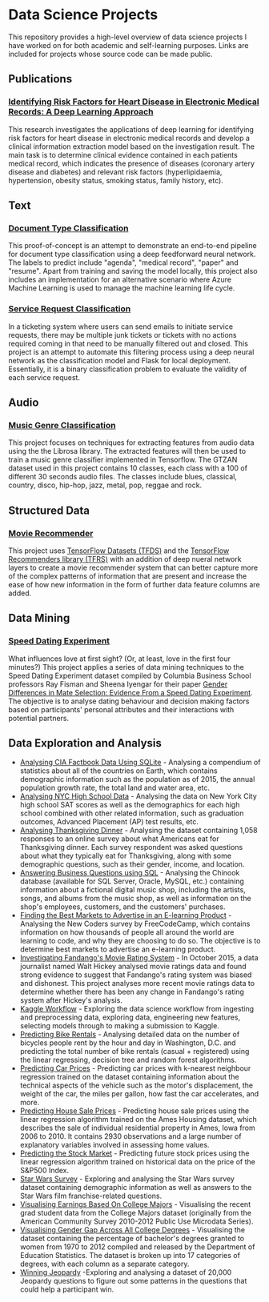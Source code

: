 # Data Science Projects
This repository provides a high-level overview of data science projects I have worked on for both academic and self-learning purposes. Links are included for projects whose source code can be made public.
## Publications
### [Identifying Risk Factors for Heart Disease in Electronic Medical Records: A Deep Learning Approach](https://aclanthology.org/W18-2303/)
This research investigates the applications of deep learning for identifying risk factors for heart disease in electronic medical records  and develop a clinical information extraction model based on the investigation result. The main task is to determine clinical evidence contained in each patients medical record, which indicates the presence of diseases (coronary artery disease and diabetes) and relevant risk factors (hyperlipidaemia, hypertension, obesity status, smoking status, family history, etc).
## Text
### [Document Type Classification](https://github.com/alexenriquent/document-classification)
This proof-of-concept is an attempt to demonstrate an end-to-end pipeline for document type classification using a deep feedforward neural network. The labels to predict include "agenda", "medical record", "paper" and "resume". Apart from training and saving the model locally, this project also includes an implementation for an alternative scenario where Azure Machine Learning is used to manage the machine learning life cycle.
### [Service Request Classification](https://github.com/alexenriquent/sr-classification)
In a ticketing system where users can send emails to initiate service requests, there may be multiple junk tickets or tickets with no actions required coming in that need to be manually filtered out and closed. This project is an attempt to automate this filtering process using a deep neural network as the classification model and Flask for local deployment. Essentially, it is a binary classification problem to evaluate the validity of each service request.
## Audio
### [Music Genre Classification](https://github.com/alexenriquent/music-genre-classification)
This project focuses on techniques for extracting features from audio data using the the Librosa library. The extracted features will then be used to train a music genre classifier implemented in Tensorflow. The GTZAN dataset used in this project contains 10 classes, each class with a 100 of different 30 seconds audio files. The classes include blues, classical, country, disco, hip-hop, jazz, metal, pop, reggae and rock.
## Structured Data
### [Movie Recommender](https://github.com/alexenriquent/movie-recommender)
This project uses [TensorFlow Datasets (TFDS)](https://www.tensorflow.org/datasets) and the [TensorFlow Recommenders library (TFRS)](https://www.tensorflow.org/recommenders) with an addition of deep nueral network layers to create a movie recommender system that can better capture more of the complex patterns of information that are present and increase the ease of how new information in the form of further data feature columns are added.
## Data Mining
### [Speed Dating Experiment](https://github.com/alexenriquent/speed-dating-experiment)
What influences love at first sight? (Or, at least, love in the first four minutes?) This project applies a series of data mining techniques to the Speed Dating Experiment dataset compiled by Columbia Business School professors Ray Fisman and Sheena Iyengar for their paper [Gender Differences in Mate Selection: Evidence From a Speed Dating Experiment](https://doi.org/10.7916/D8FB585Z). The objective is to analyse dating behaviour and decision making factors based on participants' personal attributes and their interactions with potential partners.
## Data Exploration and Analysis
* [Analysing CIA Factbook Data Using SQLite](https://github.com/alexenriquent/dataquest/tree/master/facebook) - Analysing a compendium of statistics about all of the countries on Earth, which contains demographic information such as the population as of 2015, the annual population growth rate, the total land and water area, etc.
* [Analysing NYC High School Data](https://github.com/alexenriquent/dataquest/tree/master/schools) - Analysing the data on New York City high school SAT scores as well as the demographics for each high school combined with other related information, such as graduation outcomes, Advanced Placement (AP) test results, etc.
* [Analysing Thanksgiving Dinner](https://github.com/alexenriquent/dataquest/tree/master/thanksgiving) - Analysing the dataset containing 1,058 responses to an online survey about what Americans eat for Thanksgiving dinner. Each survey respondent was asked questions about what they typically eat for Thanksgiving, along with some demographic questions, such as their gender, income, and location. 
* [Answering Business Questions using SQL](https://github.com/alexenriquent/dataquest/tree/master/chinook) - Analysing the Chinook database (available for SQL Server, Oracle, MySQL, etc.) containing information about a fictional digital music shop, including the artists, songs, and albums from the music shop, as well as information on the shop's employees, customers, and the customers' purchases.
* [Finding the Best Markets to Advertise in an E-learning Product](https://github.com/alexenriquent/dataquest/tree/master/new-coders) - Analysing the New Coders survey by FreeCodeCamp, which contains information on how thousands of people all around the world are learning to code, and why they are choosing to do so. The objective is to determine best markets to advertise an e-learning product.
* [Investigating Fandango's Movie Rating System](https://github.com/alexenriquent/dataquest/tree/master/fandango) - In October 2015, a data journalist named Walt Hickey analysed movie ratings data and found strong evidence to suggest that Fandango's rating system was biased and dishonest. This project analyses more recent movie ratings data to determine whether there has been any change in Fandango's rating system after Hickey's analysis.
* [Kaggle Workflow](https://github.com/alexenriquent/dataquest/tree/master/kaggle) - Exploring the data science workflow from ingesting and preprocessing data, exploring data, engineering new features, selecting models through to making a submission to Kaggle.
* [Predicting Bike Rentals](https://github.com/alexenriquent/dataquest/tree/master/bike-rentals) - Analysing detailed data on the number of bicycles people rent by the hour and day in Washington, D.C. and predicting the total number of bike rentals (casual + registered) using the linear regressing, decision tree and random forest algorithms.
* [Predicting Car Prices](https://github.com/alexenriquent/dataquest/tree/master/car-prices) - Predicting car prices with k-nearest neighbour regression trained on the dataset containing information about the technical aspects of the vehicle such as the motor's displacement, the weight of the car, the miles per gallon, how fast the car accelerates, and more.
* [Predicting House Sale Prices](https://github.com/alexenriquent/dataquest/tree/master/housing) - Predicting house sale prices using the linear regression algorithm trained on the Ames Housing dataset, which describes the sale of individual residential property in Ames, Iowa from 2006 to 2010. It contains 2930 observations and a large number of explanatory variables involved in assessing home values.
* [Predicting the Stock Market](https://github.com/alexenriquent/dataquest/tree/master/stock-market) - Predicting future stock prices using the linear regression algorithm trained on historical data on the price of the S&P500 Index.
* [Star Wars Survey](https://github.com/alexenriquent/dataquest/tree/master/star-wars) - Exploring and analysing the Star Wars survey dataset containing demographic information as well as answers to the Star Wars film franchise-related questions.
* [Visualising Earnings Based On College Majors](https://github.com/alexenriquent/dataquest/tree/master/college-majors) - Visualising the recent grad student data from the College Majors dataset (originally from the American Community Survey 2010-2012 Public Use Microdata Series).
* [Visualising Gender Gap Across All College Degrees](https://github.com/alexenriquent/dataquest/tree/master/gender-gap) - Visualising the dataset containing the percentage of bachelor's degrees granted to women from 1970 to 2012 compiled and released by the Department of Education Statistics. The dataset is broken up into 17 categories of degrees, with each column as a separate category.
* [Winning Jeopardy](https://github.com/alexenriquent/dataquest/tree/master/jeopardy) -Exploring and analysing a dataset of 20,000 Jeopardy questions to figure out some patterns in the questions that could help a participant win.
